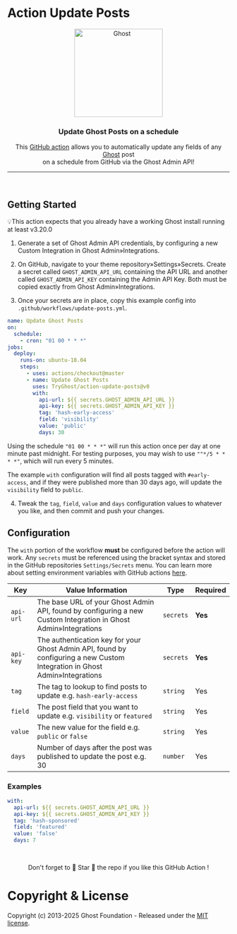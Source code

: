 # Action Update Posts

<p align="center">
  <a href="https://ghost.org">
    <img src="https://user-images.githubusercontent.com/65487235/157884383-1b75feb1-45d8-4430-b636-3f7e06577347.png" width="200px" alt="Ghost" />
  </a>
</p>
<h3 align="center">Update Ghost Posts on a schedule</h3>

<p align="center">
    This <a href="https://github.com/features/actions">GitHub action</a> allows you to automatically update any fields of any <a href="https://ghost.org">Ghost</a> post <br>
    on a schedule from GitHub via the Ghost Admin API!
</p>

---

&nbsp;


## Getting Started

💡This action expects that you already have a working Ghost install running at least v3.20.0

1. Generate a set of Ghost Admin API credentials, by configuring a new Custom Integration in Ghost Admin&raquo;Integrations.

2. On GitHub, navigate to your theme repository&raquo;Settings&raquo;Secrets. Create a secret called `GHOST_ADMIN_API_URL` containing the API URL and another called `GHOST_ADMIN_API_KEY` containing the Admin API Key. Both must be copied exactly from Ghost Admin&raquo;Integrations.

3. Once your secrets are in place, copy this example config into `.github/workflows/update-posts.yml`.

```yml
name: Update Ghost Posts
on:
  schedule:
    - cron: "01 00 * * *"
jobs:
  deploy:
    runs-on: ubuntu-18.04
    steps:
      - uses: actions/checkout@master
      - name: Update Ghost Posts
        uses: TryGhost/action-update-posts@v0
        with:
          api-url: ${{ secrets.GHOST_ADMIN_API_URL }}
          api-key: ${{ secrets.GHOST_ADMIN_API_KEY }}
          tag: 'hash-early-access'
          field: 'visibility'
          value: 'public'
          days: 30
```

Using the schedule `"01 00 * * *"` will run this action once per day at one minute past midnight. For testing purposes, you may wish to use `""*/5 * * * *"`, which will run every 5 minutes.

The example `with` configuration will find all posts tagged with `#early-access`, and if they were published more than 30 days ago, will update the `visibility` field to `public`.


4. Tweak the `tag`, `field`, `value` and `days` configuration values to whatever you like, and then commit and push your changes.


## Configuration

The `with` portion of the workflow **must** be configured before the action will work. Any `secrets` must be referenced using the bracket syntax and stored in the GitHub repositories `Settings/Secrets` menu. You can learn more about setting environment variables with GitHub actions [here](https://help.github.com/en/articles/workflow-syntax-for-github-actions#jobsjob_idstepsenv).

| Key  | Value Information | Type | Required |
| ------------- | ------------- | ------------- | ------------- |
| `api-url`  | The base URL of your Ghost Admin API, found by configuring a new Custom Integration in Ghost Admin&raquo;Integrations | `secrets` | **Yes** |
| `api-key`  | The authentication key for your Ghost Admin API, found by configuring a new Custom Integration in Ghost Admin&raquo;Integrations | `secrets` | **Yes** |
| `tag` | The tag to lookup to find posts to update e.g. `hash-early-access` | `string` | Yes |
| `field` | The post field that you want to update e.g. `visibility` or `featured` | `string` | Yes |
| `value` | The new value for the field e.g. `public` or `false` | `string` | Yes |
| `days` | Number of days after the post was published to update the post e.g. 30 | `number` | Yes |

### Examples



```yml
with:
  api-url: ${{ secrets.GHOST_ADMIN_API_URL }}
  api-key: ${{ secrets.GHOST_ADMIN_API_KEY }}
  tag: 'hash-sponsored'
  field: 'featured'
  value: 'false'
  days: 7
```

&nbsp;

<p align="center">Don't forget to 🌟 Star 🌟 the repo if you like this GitHub Action !</p>

# Copyright & License

Copyright (c) 2013-2025 Ghost Foundation - Released under the [MIT license](LICENSE).

